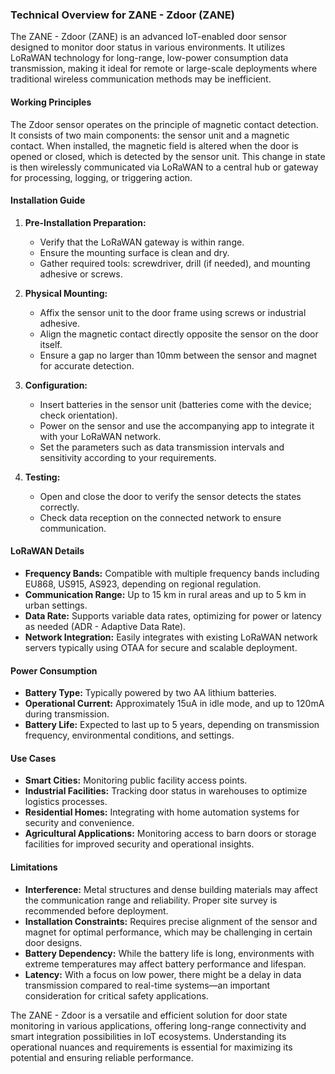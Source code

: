 ### Technical Overview for ZANE - Zdoor (ZANE)

The ZANE - Zdoor (ZANE) is an advanced IoT-enabled door sensor designed to monitor door status in various environments. It utilizes LoRaWAN technology for long-range, low-power consumption data transmission, making it ideal for remote or large-scale deployments where traditional wireless communication methods may be inefficient.

#### Working Principles

The Zdoor sensor operates on the principle of magnetic contact detection. It consists of two main components: the sensor unit and a magnetic contact. When installed, the magnetic field is altered when the door is opened or closed, which is detected by the sensor unit. This change in state is then wirelessly communicated via LoRaWAN to a central hub or gateway for processing, logging, or triggering action.

#### Installation Guide

1. **Pre-Installation Preparation:**
   - Verify that the LoRaWAN gateway is within range.
   - Ensure the mounting surface is clean and dry.
   - Gather required tools: screwdriver, drill (if needed), and mounting adhesive or screws.

2. **Physical Mounting:**
   - Affix the sensor unit to the door frame using screws or industrial adhesive.
   - Align the magnetic contact directly opposite the sensor on the door itself.
   - Ensure a gap no larger than 10mm between the sensor and magnet for accurate detection.

3. **Configuration:**
   - Insert batteries in the sensor unit (batteries come with the device; check orientation).
   - Power on the sensor and use the accompanying app to integrate it with your LoRaWAN network.
   - Set the parameters such as data transmission intervals and sensitivity according to your requirements.

4. **Testing:**
   - Open and close the door to verify the sensor detects the states correctly.
   - Check data reception on the connected network to ensure communication.

#### LoRaWAN Details

- **Frequency Bands:** Compatible with multiple frequency bands including EU868, US915, AS923, depending on regional regulation.
- **Communication Range:** Up to 15 km in rural areas and up to 5 km in urban settings.
- **Data Rate:** Supports variable data rates, optimizing for power or latency as needed (ADR - Adaptive Data Rate).
- **Network Integration:** Easily integrates with existing LoRaWAN network servers typically using OTAA for secure and scalable deployment.

#### Power Consumption

- **Battery Type:** Typically powered by two AA lithium batteries.
- **Operational Current:** Approximately 15uA in idle mode, and up to 120mA during transmission.
- **Battery Life:** Expected to last up to 5 years, depending on transmission frequency, environmental conditions, and settings.

#### Use Cases

- **Smart Cities:** Monitoring public facility access points.
- **Industrial Facilities:** Tracking door status in warehouses to optimize logistics processes.
- **Residential Homes:** Integrating with home automation systems for security and convenience.
- **Agricultural Applications:** Monitoring access to barn doors or storage facilities for improved security and operational insights.

#### Limitations

- **Interference:** Metal structures and dense building materials may affect the communication range and reliability. Proper site survey is recommended before deployment.
- **Installation Constraints:** Requires precise alignment of the sensor and magnet for optimal performance, which may be challenging in certain door designs.
- **Battery Dependency:** While the battery life is long, environments with extreme temperatures may affect battery performance and lifespan.
- **Latency:** With a focus on low power, there might be a delay in data transmission compared to real-time systems—an important consideration for critical safety applications.

The ZANE - Zdoor is a versatile and efficient solution for door state monitoring in various applications, offering long-range connectivity and smart integration possibilities in IoT ecosystems. Understanding its operational nuances and requirements is essential for maximizing its potential and ensuring reliable performance.